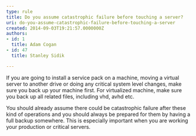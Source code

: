 ```yaml
---
type: rule
title: Do you assume catastrophic failure before touching a server?
uri: do-you-assume-catastrophic-failure-before-touching-a-server
created: 2014-09-03T19:21:57.0000000Z
authors:
- id: 1
  title: Adam Cogan
- id: 47
  title: Stanley Sidik

---
```


If you are going to install a service pack on a machine, moving a virtual server to another drive or doing any critical system level changes, make sure you back up your machine first. For virtualized machine, make sure you back up all related files, including vhd, avhd etc.
 
You should already assume there could be catastrophic failure after these kind of operations and you should always be prepared for them by having a full backup somewhere. This is especially important when you are working your production or critical servers.
